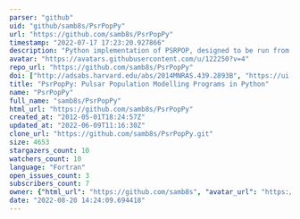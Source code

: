 ```yaml
---
parser: "github"
uid: "github/samb8s/PsrPopPy"
url: "https://github.com/samb8s/PsrPopPy"
timestamp: "2022-07-17 17:23:20.927866"
description: "Python implementation of PSRPOP, designed to be run from the command line or from Python scripts/interpreter"
avatar: "https://avatars.githubusercontent.com/u/122250?v=4"
repo_url: "https://github.com/samb8s/PsrPopPy"
doi: ["http://adsabs.harvard.edu/abs/2014MNRAS.439.2893B", "https://ui.adsabs.harvard.edu/abs/2015ascl.soft01006B/abstract"]
title: "PsrPopPy: Pulsar Population Modelling Programs in Python"
name: "PsrPopPy"
full_name: "samb8s/PsrPopPy"
html_url: "https://github.com/samb8s/PsrPopPy"
created_at: "2012-05-01T18:24:57Z"
updated_at: "2022-06-09T11:16:30Z"
clone_url: "https://github.com/samb8s/PsrPopPy.git"
size: 4653
stargazers_count: 10
watchers_count: 10
language: "Fortran"
open_issues_count: 3
subscribers_count: 7
owner: {"html_url": "https://github.com/samb8s", "avatar_url": "https://avatars.githubusercontent.com/u/122250?v=4", "login": "samb8s", "type": "User"}
date: "2022-08-20 14:24:09.694418"
---
```

